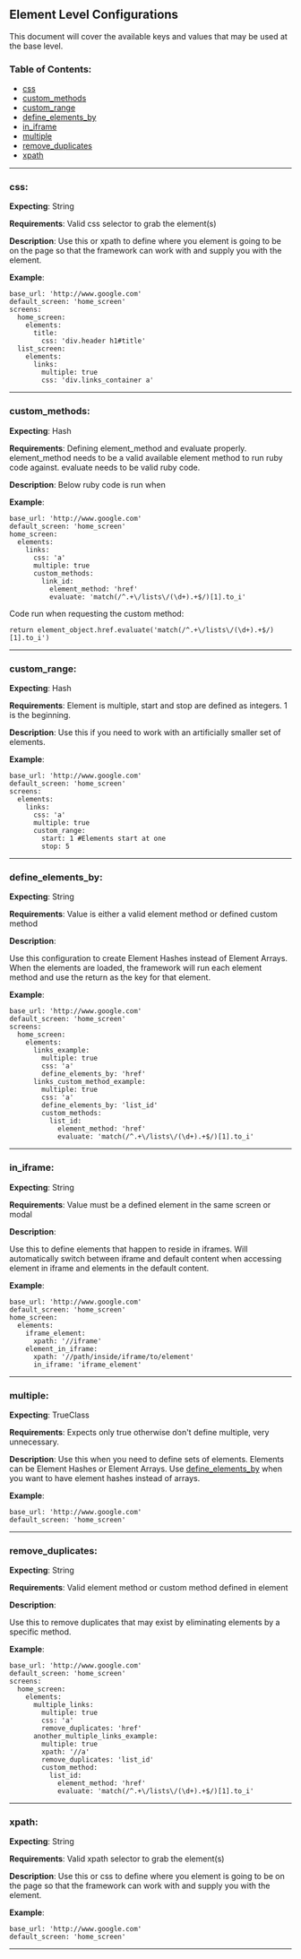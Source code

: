 Element Level Configurations
----

This document will cover the available keys and values that may be used at the base level.

### Table of Contents:

*    [css](#css)
*    [custom_methods](#custom_methods)
*    [custom_range](#custom_range)
*    [define_elements_by](#define_elements_by)
*    [in_iframe](#in_iframe)
*    [multiple](#multiple)
*    [remove_duplicates](#remove_duplicates)
*    [xpath](#xpath)

***

### css:

__Expecting__: String

__Requirements__: Valid css selector to grab the element(s)

__Description__:  Use this or xpath to define where you element is going to be on the page so that the framework
can work with and supply you with the element.

__Example__:
```
base_url: 'http://www.google.com'
default_screen: 'home_screen'
screens:
  home_screen:
    elements:
      title:
        css: 'div.header h1#title'
  list_screen:
    elements:
      links:
        multiple: true
        css: 'div.links_container a'
```
---

### custom_methods:

__Expecting__: Hash

__Requirements__: Defining element_method and evaluate properly.  element_method needs to be a valid available element
method to run ruby code against.  evaluate needs to be valid ruby code.

__Description__: Below ruby code is run when



__Example__:
```
base_url: 'http://www.google.com'
default_screen: 'home_screen'
home_screen:
  elements:
    links:
      css: 'a'
      multiple: true
      custom_methods:
        link_id:
          element_method: 'href'
          evaluate: 'match(/^.+\/lists\/(\d+).+$/)[1].to_i'
```
Code run when requesting the custom method:
```
return element_object.href.evaluate('match(/^.+\/lists\/(\d+).+$/)[1].to_i')
```

---

### custom_range:

__Expecting__: Hash

__Requirements__: Element is multiple, start and stop are defined as integers.  1 is the beginning.

__Description__:  Use this if you need to work with an artificially smaller set of elements.

__Example__:
```
base_url: 'http://www.google.com'
default_screen: 'home_screen'
screens:
  elements:
    links:
      css: 'a'
      multiple: true
      custom_range:
        start: 1 #Elements start at one
        stop: 5
```
---

### define_elements_by:

__Expecting__: String

__Requirements__: Value is either a valid element method or defined custom method

__Description__:

Use this configuration to create Element Hashes instead of Element Arrays.  When the elements are loaded, the framework
will run each element method and use the return as the key for that element.

__Example__:
```
base_url: 'http://www.google.com'
default_screen: 'home_screen'
screens:
  home_screen:
    elements:
      links_example:
        multiple: true
        css: 'a'
        define_elements_by: 'href'
      links_custom_method_example:
        multiple: true
        css: 'a'
        define_elements_by: 'list_id'
        custom_methods:
          list_id:
            element_method: 'href'
            evaluate: 'match(/^.+\/lists\/(\d+).+$/)[1].to_i'
```
---

### in_iframe:

__Expecting__: String

__Requirements__: Value must be a defined element in the same screen or modal

__Description__:

Use this to define elements that happen to reside in iframes.  Will automatically switch between iframe and default
content when accessing element in iframe and elements in the default content.

__Example__:
```
base_url: 'http://www.google.com'
default_screen: 'home_screen'
home_screen:
  elements:
    iframe_element:
      xpath: '//iframe'
    element_in_iframe:
      xpath: '//path/inside/iframe/to/element'
      in_iframe: 'iframe_element'
```
---

### multiple:

__Expecting__: TrueClass

__Requirements__: Expects only true otherwise don't define multiple, very unnecessary.

__Description__: Use this when you need to define sets of elements.  Elements can be Element Hashes or Element Arrays.
Use [define_elements_by](#define_elements_by) when you want to have element hashes instead of arrays.

__Example__:
```
base_url: 'http://www.google.com'
default_screen: 'home_screen'
```
---

### remove_duplicates:

__Expecting__: String

__Requirements__: Valid element method or custom method defined in element

__Description__:

Use this to remove duplicates that may exist by eliminating elements by a specific method.

__Example__:
```
base_url: 'http://www.google.com'
default_screen: 'home_screen'
screens:
  home_screen:
    elements:
      multiple_links:
        multiple: true
        css: 'a'
        remove_duplicates: 'href'
      another_multiple_links_example:
        multiple: true
        xpath: '//a'
        remove_duplicates: 'list_id'
        custom_method:
          list_id:
            element_method: 'href'
            evaluate: 'match(/^.+\/lists\/(\d+).+$/)[1].to_i'
```
---

### xpath:

__Expecting__: String

__Requirements__: Valid xpath selector to grab the element(s)

__Description__:  Use this or css to define where you element is going to be on the page so that the framework
can work with and supply you with the element.

__Example__:
```
base_url: 'http://www.google.com'
default_screen: 'home_screen'
```
---
